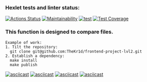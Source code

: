 ### Hexlet tests and linter status:
[![Actions Status](https://github.com/TheKr1d/frontend-project-lvl2/workflows/hexlet-check/badge.svg)](https://github.com/TheKr1d/frontend-project-lvl2/actions)
[![Maintainability](https://api.codeclimate.com/v1/badges/3b1778e345a75cc98406/maintainability)](https://codeclimate.com/github/TheKr1d/frontend-project-lvl2/maintainability)
[![test](https://github.com/TheKr1d/frontend-project-lvl2/actions/workflows/github-actions.yml/badge.svg)](https://github.com/TheKr1d/frontend-project-lvl2/actions/workflows/github-actions.yml)
[![Test Coverage](https://api.codeclimate.com/v1/badges/3b1778e345a75cc98406/test_coverage)](https://codeclimate.com/github/TheKr1d/frontend-project-lvl2/test_coverage)
### This function is designed to compare files.
```
Example of work:
1. Tilt the repository:
  git clone git@github.com:TheKr1d/frontend-project-lvl2.git
2. Establish a dependency:
  make install
  make publish
```
[![asciicast](https://asciinema.org/a/EMzJe2W6qrK7sHi6kp88Hv9U8.svg)](https://asciinema.org/a/EMzJe2W6qrK7sHi6kp88Hv9U8)
[![asciicast](https://asciinema.org/a/475614.svg)](https://asciinema.org/a/475614)
[![asciicast](https://asciinema.org/a/480825.svg)](https://asciinema.org/a/480825)
[![asciicast](https://asciinema.org/a/iAYkrrH3zilcSUHeVxrduWbjN.svg)](https://asciinema.org/a/iAYkrrH3zilcSUHeVxrduWbjN)